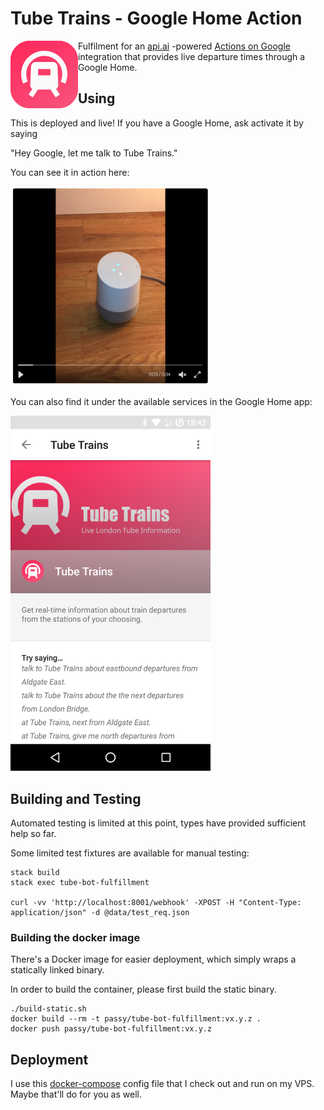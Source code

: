 # Tube Trains - Google Home Action

<img src="assets/smol.png" align="left" />

Fulfilment for an [api.ai](https://api.ai/) -powered [Actions on Google](https://developers.google.com/actions/) integration
that provides live departure times through a Google Home.

## Using

This is deployed and live! If you have a Google Home, ask activate it by saying

"Hey Google, let me talk to Tube Trains."

You can see it in action here:

[<img src="assets/video_thumb.png" width=320>](https://twitter.com/passy/status/843184619935715332)

You can also find it under the available services in the Google Home app:

<img src="assets/app.png" width=320>

## Building and Testing

Automated testing is limited at this point, types have provided sufficient help so far.

Some limited test fixtures are available for manual testing:

```
stack build
stack exec tube-bot-fulfillment

curl -vv 'http://localhost:8001/webhook' -XPOST -H "Content-Type: application/json" -d @data/test_req.json
```

### Building the docker image

There's a Docker image for easier deployment, which simply wraps a statically linked
binary.

In order to build the container, please first build the static binary.

```
./build-static.sh
docker build --rm -t passy/tube-bot-fulfillment:vx.y.z .
docker push passy/tube-bot-fulfillment:vx.y.z
```

## Deployment

I use this [docker-compose](https://github.com/passy/tube-bot-fulfillment-deployment) config file
that I check out and run on my VPS. Maybe that'll do for you as well.
